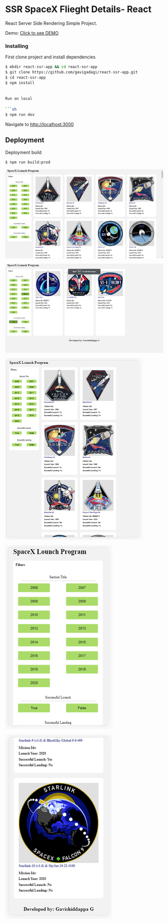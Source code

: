 # SSR SpaceX Flieght Details- React

React Server Side Rendering Simple Project.

Demo: [Click to see DEMO](https://react-ssr-app-gavi.herokuapp.com/)

### Installing

First clone project and install dependencies

```sh
$ mkdir react-ssr-app && cd react-ssr-app
$ git clone https://github.com/gavigadagi/react-ssr-app.git
$ cd react-ssr-app
$ npm install


Run on local

```sh
$ npm run dev
```

Navigate to [http://localhost:3000](http://localhost:3000)

## Deployment

Deployment build

```sh
$ npm run build:prod
```

![alt text](https://github.com/gavigadagi/react-ssr-app/blob/master/images/desktop.png?raw=true)

![alt text](https://github.com/gavigadagi/react-ssr-app/blob/master/images/filtered.png?raw=true)

![alt text](https://github.com/gavigadagi/react-ssr-app/blob/master/images/tab.png?raw=true)


![alt text](https://github.com/gavigadagi/react-ssr-app/blob/master/images/handheld1.png?raw=true)

![alt text](https://github.com/gavigadagi/react-ssr-app/blob/master/images/handheld2.png?raw=true)